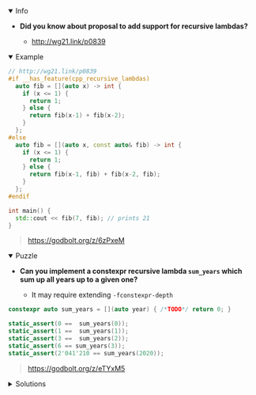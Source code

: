 <details open><summary>Info</summary><p>

* **Did you know about proposal to add support for recursive lambdas?**

  * http://wg21.link/p0839

</p></details><details open><summary>Example</summary><p>

```cpp
// http://wg21.link/p0839
#if __has_feature(cpp_recursive_lambdas)
  auto fib = [](auto x) -> int {
    if (x <= 1) {
      return 1;
    } else {
      return fib(x-1) + fib(x-2);
    }
  };
#else
  auto fib = [](auto x, const auto& fib) -> int {
    if (x <= 1) {
      return 1;
    } else {
      return fib(x-1, fib) + fib(x-2, fib);
    }
  };
#endif

int main() {
  std::cout << fib(7, fib); // prints 21
}
```

> https://godbolt.org/z/6zPxeM

</p></details><details open><summary>Puzzle</summary><p>

* **Can you implement a constexpr recursive lambda `sum_years` which sum up all years up to a given one?**

  * It may require extending `-fconstexpr-depth`

```cpp
constexpr auto sum_years = [](auto year) { /*TODO*/ return 0; }

static_assert(0 ==  sum_years(0));
static_assert(1 ==  sum_years(1));
static_assert(3 ==  sum_years(2));
static_assert(6 == sum_years(3));
static_assert(2'041'210 == sum_years(2020));
```

> https://godbolt.org/z/eTYxM5

</p></details><details><summary>Solutions</summary><p>

```c++
constexpr auto sum_years = [](auto year) { 
    constexpr auto sum_me = [](auto year, const auto& sum_me) {
        if (year == 0) { return 0; }
        return year + sum_me(year - 1, sum_me);
    };
    return sum_me(year, sum_me);
};

static_assert(0 ==  sum_years(0));
static_assert(1 ==  sum_years(1));
static_assert(3 ==  sum_years(2));
static_assert(6 == sum_years(3));
static_assert(2'041'210 == sum_years(2020));
```

> https://godbolt.org/z/ao4fxa

</p></details>
